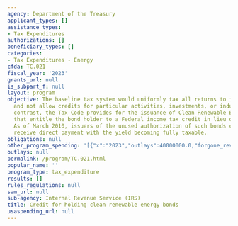 ```yaml
---
agency: Department of the Treasury
applicant_types: []
assistance_types:
- Tax Expenditures
authorizations: []
beneficiary_types: []
categories:
- Tax Expenditures - Energy
cfda: TC.021
fiscal_year: '2023'
grants_url: null
is_subpart_f: null
layout: program
objective: The baseline tax system would uniformly tax all returns to investments
  and not allow credits for particular activities, investments, or industries. In
  contrast, the Tax Code provides for the issuance of Clean Renewable Energy Bonds
  that entitle the bond holder to a Federal income tax credit in lieu of interest.
  As of March 2010, issuers of the unused authorization of such bonds could opt to
  receive direct payment with the yield becoming fully taxable.
obligations: null
other_program_spending: '[{"x":"2023","outlays":40000000.0,"forgone_revenue":70000000.0},{"x":"2024","outlays":40000000.0,"forgone_revenue":70000000.0},{"x":"2025","outlays":40000000.0,"forgone_revenue":70000000.0}]'
outlays: null
permalink: /program/TC.021.html
popular_name: ''
program_type: tax_expenditure
results: []
rules_regulations: null
sam_url: null
sub-agency: Internal Revenue Service (IRS)
title: Credit for holding clean renewable energy bonds
usaspending_url: null
---
```

